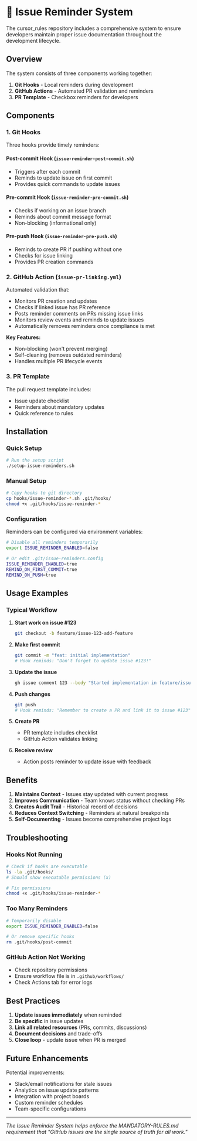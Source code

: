 # 📝 Issue Reminder System

The cursor_rules repository includes a comprehensive system to ensure developers maintain proper issue documentation throughout the development lifecycle.

## Overview

The system consists of three components working together:
1. **Git Hooks** - Local reminders during development
2. **GitHub Actions** - Automated PR validation and reminders
3. **PR Template** - Checkbox reminders for developers

## Components

### 1. Git Hooks

Three hooks provide timely reminders:

#### Post-commit Hook (`issue-reminder-post-commit.sh`)
- Triggers after each commit
- Reminds to update issue on first commit
- Provides quick commands to update issues

#### Pre-commit Hook (`issue-reminder-pre-commit.sh`) 
- Checks if working on an issue branch
- Reminds about commit message format
- Non-blocking (informational only)

#### Pre-push Hook (`issue-reminder-pre-push.sh`)
- Reminds to create PR if pushing without one
- Checks for issue linking
- Provides PR creation commands

### 2. GitHub Action (`issue-pr-linking.yml`)

Automated validation that:
- Monitors PR creation and updates
- Checks if linked issue has PR reference
- Posts reminder comments on PRs missing issue links
- Monitors review events and reminds to update issues
- Automatically removes reminders once compliance is met

**Key Features:**
- Non-blocking (won't prevent merging)
- Self-cleaning (removes outdated reminders)
- Handles multiple PR lifecycle events

### 3. PR Template

The pull request template includes:
- Issue update checklist
- Reminders about mandatory updates
- Quick reference to rules

## Installation

### Quick Setup
```bash
# Run the setup script
./setup-issue-reminders.sh
```

### Manual Setup
```bash
# Copy hooks to git directory
cp hooks/issue-reminder-*.sh .git/hooks/
chmod +x .git/hooks/issue-reminder-*
```

### Configuration

Reminders can be configured via environment variables:

```bash
# Disable all reminders temporarily
export ISSUE_REMINDER_ENABLED=false

# Or edit .git/issue-reminders.config
ISSUE_REMINDER_ENABLED=true
REMIND_ON_FIRST_COMMIT=true
REMIND_ON_PUSH=true
```

## Usage Examples

### Typical Workflow

1. **Start work on issue #123**
   ```bash
   git checkout -b feature/issue-123-add-feature
   ```

2. **Make first commit**
   ```bash
   git commit -m "feat: initial implementation"
   # Hook reminds: "Don't forget to update issue #123!"
   ```

3. **Update the issue**
   ```bash
   gh issue comment 123 --body "Started implementation in feature/issue-123-add-feature"
   ```

4. **Push changes**
   ```bash
   git push
   # Hook reminds: "Remember to create a PR and link it to issue #123"
   ```

5. **Create PR**
   - PR template includes checklist
   - GitHub Action validates linking

6. **Receive review**
   - Action posts reminder to update issue with feedback

## Benefits

1. **Maintains Context** - Issues stay updated with current progress
2. **Improves Communication** - Team knows status without checking PRs
3. **Creates Audit Trail** - Historical record of decisions
4. **Reduces Context Switching** - Reminders at natural breakpoints
5. **Self-Documenting** - Issues become comprehensive project logs

## Troubleshooting

### Hooks Not Running
```bash
# Check if hooks are executable
ls -la .git/hooks/
# Should show executable permissions (x)

# Fix permissions
chmod +x .git/hooks/issue-reminder-*
```

### Too Many Reminders
```bash
# Temporarily disable
export ISSUE_REMINDER_ENABLED=false

# Or remove specific hooks
rm .git/hooks/post-commit
```

### GitHub Action Not Working
- Check repository permissions
- Ensure workflow file is in `.github/workflows/`
- Check Actions tab for error logs

## Best Practices

1. **Update issues immediately** when reminded
2. **Be specific** in issue updates
3. **Link all related resources** (PRs, commits, discussions)
4. **Document decisions** and trade-offs
5. **Close loop** - update issue when PR is merged

## Future Enhancements

Potential improvements:
- Slack/email notifications for stale issues
- Analytics on issue update patterns  
- Integration with project boards
- Custom reminder schedules
- Team-specific configurations

---

*The Issue Reminder System helps enforce the MANDATORY-RULES.md requirement that "GitHub issues are the single source of truth for all work."*
